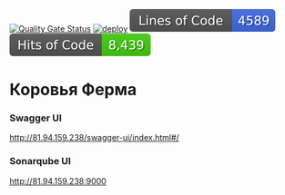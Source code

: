 [![Quality Gate Status](http://81.94.159.238:9000/api/project_badges/measure?project=farm-app&metric=alert_status&token=sqb_47b6844c136169bf9dbffa03bb558026787c3881)](http://81.94.159.238:9000/dashboard?id=farm-app)
 [![deploy](https://github.com/MikhailEpatko/spring-boot-demo-app/actions/workflows/deploy.yml/badge.svg)](https://github.com/MikhailEpatko/spring-boot-demo-app/actions/workflows/deploy.yml)
 ![LoC Badge](https://github.com/MikhailEpatko/spring-boot-demo-app/blob/loc-badge/total-lines.svg)
 ![HoC Badge](https://github.com/MikhailEpatko/spring-boot-demo-app/blob/hoc-badge/hoc-badge.svg)



# Коровья Ферма



### Swagger UI

http://81.94.159.238/swagger-ui/index.html#/

### Sonarqube UI

http://81.94.159.238:9000
